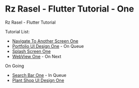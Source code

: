 # Rz Rasel - Flutter Tutorial - One
Rz Rasel - Flutter Tutorial

Tutorial List:
* [Navigate To Another Screen One](https://github.com/rzrasel/Rz-Rasel-Flutter-Tutorial-One/tree/Flutter-Tutorial-Navigate-To-Another-Screen-One)
* [Portfolio UI Design One](https://github.com/rzrasel/Rz-Rasel-Flutter-Tutorial-One/tree/Flutter-Tutorial-Portfolio-UI-Design-One) - On Queue
* [Splash Screen One](https://github.com/rzrasel/Flutter-Tutorial-Rz-Rasel/tree/Flutter-Tutorial-Splash-Screen-One)
* [WebView One](https://github.com/rzrasel/Rz-Rasel-Flutter-Tutorial-One/tree/Flutter-Tutorial-WebView-One) - On Next


On Going
* [Search Bar One](https://github.com/rzrasel/Rz-Rasel-Flutter-Tutorial-One/tree/Flutter-Tutorial-Search-Bar-One) - In Queue
* [Plant Shop UI Design One](https://github.com/rzrasel/Rz-Rasel-Flutter-Tutorial-One/tree/Flutter-Tutorial-Plant-Shop-UI-One)
